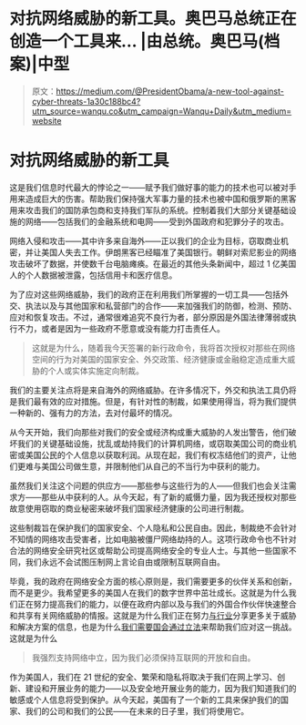 # 对抗网络威胁的新工具。奥巴马总统正在创造一个工具来… |由总统。奥巴马(档案)|中型

> 原文：<https://medium.com/@PresidentObama/a-new-tool-against-cyber-threats-1a30c188bc4?utm_source=wanqu.co&utm_campaign=Wanqu+Daily&utm_medium=website>



# **对抗网络威胁的新工具**

这是我们信息时代最大的悖论之一——赋予我们做好事的能力的技术也可以被对手用来造成巨大的伤害。帮助我们保持强大军事力量的技术也被中国和俄罗斯的黑客用来攻击我们的国防承包商和支持我们军队的系统。控制着我们大部分关键基础设施的网络——包括我们的金融系统和电网——受到外国政府和犯罪分子的攻击。

网络入侵和攻击——其中许多来自海外——正以我们的企业为目标，窃取商业机密，并让美国人失去工作。伊朗黑客已经瞄准了美国银行。朝鲜对索尼影业的网络攻击破坏了数据，并使数千台电脑瘫痪。在最近的其他头条新闻中，超过 1 亿美国人的个人数据被泄露，包括信用卡和医疗信息。

为了应对这些网络威胁，我们的政府正在利用我们所掌握的一切工具——包括外交、执法以及与其他国家和私营部门的合作——来加强我们的防御，检测、预防、应对和恢复攻击。不过，通常很难追究不良行为者，部分原因是外国法律薄弱或执行不力，或者是因为一些政府不愿意或没有能力打击责任人。

> 这就是为什么，随着我今天签署的新行政命令，我将首次授权对那些在网络空间的行为对美国的国家安全、外交政策、经济健康或金融稳定造成重大威胁的个人或实体实施定向制裁。

我们的主要关注点将是来自海外的网络威胁。在许多情况下，外交和执法工具仍将是我们最有效的应对措施。但是，有针对性的制裁，如果使用得当，将为我们提供一种新的、强有力的方法，去对付最坏的情况。

从今天开始，我们向那些对我们的安全或经济构成重大威胁的人发出警告，他们破坏我们的关键基础设施，扰乱或劫持我们的计算机网络，或窃取美国公司的商业机密或美国公民的个人信息以获取利润。从现在起，我们有权冻结他们的资产，让他们更难与美国公司做生意，并限制他们从自己的不当行为中获利的能力。

虽然我们关注这个问题的供应方——那些参与这些行为的人——但我们也会关注需求方——那些从中获利的人。从今天起，有了新的威慑力量，因为我还授权对那些故意使用窃取的商业秘密来破坏我们国家经济健康的公司进行制裁。

这些制裁旨在保护我们的国家安全、个人隐私和公民自由。因此，制裁绝不会针对不知情的网络攻击受害者，比如电脑被僵尸网络劫持的人。这项行政命令也不针对合法的网络安全研究社区或帮助公司提高网络安全的专业人士。与其他一些国家不同，我们永远不会试图压制网上言论自由或限制互联网自由。

毕竟，我的政府在网络安全方面的核心原则是，我们需要更多的伙伴关系和创新，而不是更少。我希望更多的美国人在我们的数字世界中茁壮成长。这就是为什么我们正在努力提高我们的能力，以便在政府内部以及与我们的外国合作伙伴快速整合和共享有关网络威胁的情报。这就是为什么我们正在努力[与行业](https://www.whitehouse.gov/the-press-office/2015/02/13/executive-order-promoting-private-sector-cybersecurity-information-shari)分享更多关于威胁和解决方案的信息，也是为什么[我们需要国会通过立法](https://www.whitehouse.gov/sites/default/files/omb/legislative/letters/cybersecurity-letters-to-congress-house-signed.pdf)来帮助我们应对这一挑战。这就是为什么

> 我强烈支持网络中立，因为我们必须保持互联网的开放和自由。

作为美国人，我们在 21 世纪的安全、繁荣和隐私将取决于我们在网上学习、创新、建设和开展业务的能力——以及安全地开展业务的能力，因为我们知道我们的敏感或个人信息将受到保护。从今天起，美国有了一个新的工具来保护我们的国家、我们的公司和我们的公民——在未来的日子里，我们将使用它。

